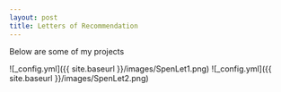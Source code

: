 ```yaml
---
layout: post
title: Letters of Recommendation
---
```

Below are some of my projects

![_config.yml]({{ site.baseurl }}/images/SpenLet1.png)
![_config.yml]({{ site.baseurl }}/images/SpenLet2.png)
